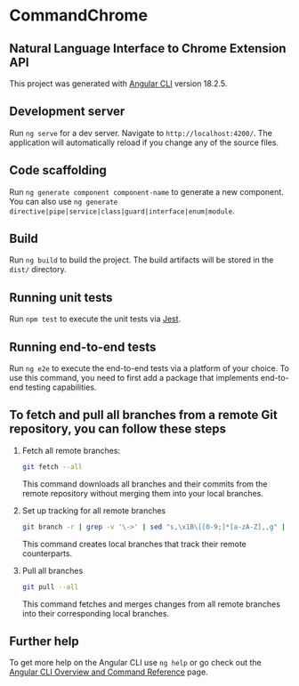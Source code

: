 # CommandChrome

## Natural Language Interface to Chrome Extension API

This project was generated with [Angular CLI](https://github.com/angular/angular-cli) version 18.2.5.

## Development server

Run `ng serve` for a dev server. Navigate to `http://localhost:4200/`. The application will automatically reload if you change any of the source files.

## Code scaffolding

Run `ng generate component component-name` to generate a new component. You can also use `ng generate directive|pipe|service|class|guard|interface|enum|module`.

## Build

Run `ng build` to build the project. The build artifacts will be stored in the `dist/` directory.

## Running unit tests

Run `npm test` to execute the unit tests via [Jest](https://jestjs.io/).

## Running end-to-end tests

Run `ng e2e` to execute the end-to-end tests via a platform of your choice. To use this command, you need to first add a package that implements end-to-end testing capabilities.

## To fetch and pull all branches from a remote Git repository, you can follow these steps

1. Fetch all remote branches:

   ```sh
   git fetch --all
   ```

    This command downloads all branches and their commits from the remote repository without merging them into your local branches.

2. Set up tracking for all remote branches

   ```sh
   git branch -r | grep -v '\->' | sed "s,\x1B\[[0-9;]*[a-zA-Z],,g" | while read remote; do git branch --track "${remote#origin/}" "$remote"; done
   ```

   This command creates local branches that track their remote counterparts.

3. Pull all branches

   ```sh
   git pull --all
   ```

   This command fetches and merges changes from all remote branches into their corresponding local branches.

## Further help

To get more help on the Angular CLI use `ng help` or go check out the [Angular CLI Overview and Command Reference](https://angular.dev/tools/cli) page.
